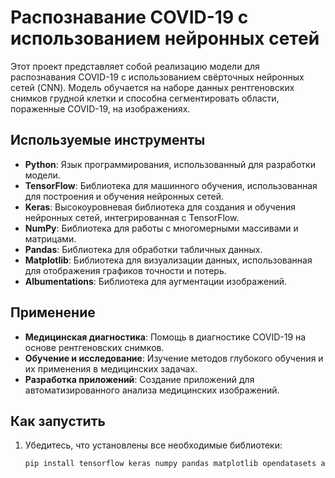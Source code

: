 # Распознавание COVID-19 с использованием нейронных сетей

Этот проект представляет собой реализацию модели для распознавания COVID-19 с использованием свёрточных нейронных сетей (CNN). Модель обучается на наборе данных рентгеновских снимков грудной клетки и способна сегментировать области, пораженные COVID-19, на изображениях.

## Используемые инструменты

- **Python**: Язык программирования, использованный для разработки модели.
- **TensorFlow**: Библиотека для машинного обучения, использованная для построения и обучения нейронных сетей.
- **Keras**: Высокоуровневая библиотека для создания и обучения нейронных сетей, интегрированная с TensorFlow.
- **NumPy**: Библиотека для работы с многомерными массивами и матрицами.
- **Pandas**: Библиотека для обработки табличных данных.
- **Matplotlib**: Библиотека для визуализации данных, использованная для отображения графиков точности и потерь.
- **Albumentations**: Библиотека для аугментации изображений.

## Применение

- **Медицинская диагностика**: Помощь в диагностике COVID-19 на основе рентгеновских снимков.
- **Обучение и исследование**: Изучение методов глубокого обучения и их применения в медицинских задачах.
- **Разработка приложений**: Создание приложений для автоматизированного анализа медицинских изображений.

## Как запустить

1. Убедитесь, что установлены все необходимые библиотеки:
   ```bash
   pip install tensorflow keras numpy pandas matplotlib opendatasets albumentations

